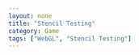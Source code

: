 ```yaml
---
layout: none
title: "Stencil Testing"
category: Game
tags: ["WebGL", "Stencil Testing"]
---
```

<script src='{{ site.JSDir }}/WebGL.js' type="text/javascript"></script>
